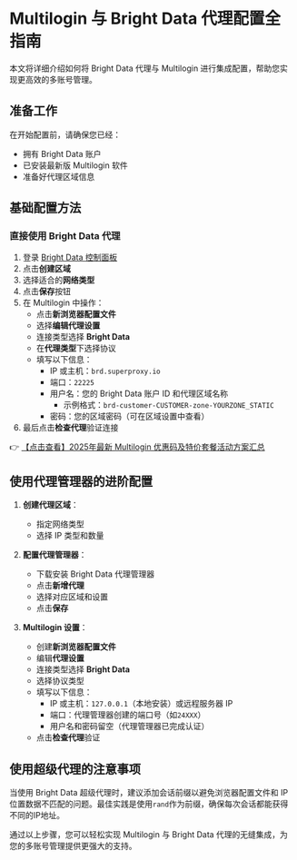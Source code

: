 # Multilogin 与 Bright Data 代理配置全指南

本文将详细介绍如何将 Bright Data 代理与 Multilogin 进行集成配置，帮助您实现更高效的多账号管理。

## 准备工作

在开始配置前，请确保您已经：
- 拥有 Bright Data 账户
- 已安装最新版 Multilogin 软件
- 准备好代理区域信息

## 基础配置方法

### 直接使用 Bright Data 代理

1. 登录 [Bright Data 控制面板](https://bit.ly/multIlogin)
2. 点击**创建区域**
3. 选择适合的**网络类型**
4. 点击**保存**按钮
5. 在 Multilogin 中操作：
   - 点击**新浏览器配置文件**
   - 选择**编辑代理设置**
   - 连接类型选择 **Bright Data**
   - 在**代理类型**下选择协议
   - 填写以下信息：
     - IP 或主机：`brd.superproxy.io`
     - 端口：`22225`
     - 用户名：您的 Bright Data 账户 ID 和代理区域名称
       - 示例格式：`brd-customer-CUSTOMER-zone-YOURZONE_STATIC`
     - 密码：您的区域密码（可在区域设置中查看）
6. 最后点击**检查代理**验证连接

👉 [【点击查看】2025年最新 Multilogin 优惠码及特价套餐活动方案汇总](https://bit.ly/multIlogin)

## 使用代理管理器的进阶配置

1. **创建代理区域**：
   - 指定网络类型
   - 选择 IP 类型和数量

2. **配置代理管理器**：
   - 下载安装 Bright Data 代理管理器
   - 点击**新增代理**
   - 选择对应区域和设置
   - 点击**保存**

3. **Multilogin 设置**：
   - 创建**新浏览器配置文件**
   - 编辑**代理设置**
   - 连接类型选择 **Bright Data**
   - 选择协议类型
   - 填写以下信息：
     - IP 或主机：`127.0.0.1`（本地安装）或远程服务器 IP
     - 端口：代理管理器创建的端口号（如`24XXX`）
     - 用户名和密码留空（代理管理器已完成认证）
   - 点击**检查代理**验证

## 使用超级代理的注意事项

当使用 Bright Data 超级代理时，建议添加会话前缀以避免浏览器配置文件和 IP 位置数据不匹配的问题。最佳实践是使用`rand`作为前缀，确保每次会话都能获得不同的IP地址。

通过以上步骤，您可以轻松实现 Multilogin 与 Bright Data 代理的无缝集成，为您的多账号管理提供更强大的支持。